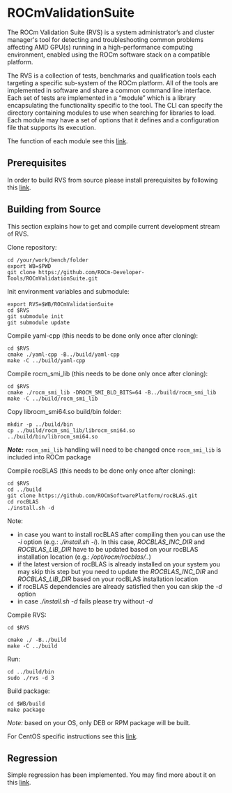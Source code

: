 # ROCmValidationSuite
The ROCm Validation Suite (RVS) is a system administrator’s and cluster manager's tool for detecting and troubleshooting common problems affecting AMD GPU(s) running in a high-performance computing environment, enabled using the ROCm software stack on a compatible platform.

The RVS is a collection of tests, benchmarks and qualification tools each targeting a specific sub-system of the ROCm platform. All of the tools are implemented in software and share a common command line interface. Each set of tests are implemented in a “module” which is a library encapsulating the functionality specific to the tool. The CLI can specify the directory containing modules to use when searching for libraries to load. Each module may have a set of options that it defines and a configuration file that supports its execution.

The function of each module see this [link](./FEATURES.md).

## Prerequisites

In order to build RVS from source please install prerequisites by following
this [link](./PREREQUISITES.md).

## Building from Source
This section explains how to get and compile current development stream of RVS.

Clone repository:

    cd /your/work/bench/folder
    export WB=$PWD
    git clone https://github.com/ROCm-Developer-Tools/ROCmValidationSuite.git
    
Init environment variables and submodule:

    export RVS=$WB/ROCmValidationSuite
    cd $RVS
    git submodule init
    git submodule update
    
Compile yaml-cpp (this needs to be done only once after cloning):

    cd $RVS
    cmake ./yaml-cpp -B../build/yaml-cpp
    make -C ../build/yaml-cpp


Compile rocm_smi_lib (this needs to be done only once after cloning):

    cd $RVS
    cmake ./rocm_smi_lib -DROCM_SMI_BLD_BITS=64 -B../build/rocm_smi_lib
    make -C ../build/rocm_smi_lib

Copy librocm_smi64.so build/bin folder:

    mkdir -p ../build/bin
    cp ../build/rocm_smi_lib/librocm_smi64.so ../build/bin/librocm_smi64.so

_**Note:**_ `rocm_smi_lib` handling will need to be changed once `rocm_smi_lib` is
included into ROCm package

Compile rocBLAS (this needs to be done only once after cloning):

    cd $RVS
    cd ../build
    git clone https://github.com/ROCmSoftwarePlatform/rocBLAS.git
    cd rocBLAS
    ./install.sh -d

Note:
- in case you want to install rocBLAS after compiling then you can use the _-i_ option (e.g.: _./install.sh -i_). In this case, _ROCBLAS_INC_DIR_ and _ROCBLAS_LIB_DIR_ have to be updated based on your rocBLAS installation location (e.g.: _/opt/rocm/rocblas/.._)
- if the latest version of rocBLAS is already installed on your system you may skip this step but you need to update the _ROCBLAS_INC_DIR_ and _ROCBLAS_LIB_DIR_ based on your rocBLAS installation location
- if rocBLAS dependencies are already satisfied then you can skip the _-d_ option
- in case _./install.sh -d_ fails please try without _-d_

Compile RVS:

    cd $RVS

    cmake ./ -B../build
    make -C ../build

Run:

    cd ../build/bin
    sudo ./rvs -d 3

Build package:

    cd $WB/build
    make package

_Note:_ based on your OS, only DEB or RPM package will be built.

For CentOS specific instructions see this [link](./CentOS.md).


## Regression

Simple regression has been implemented. You may find more about it
on this [link](./REGRESSION.md).
